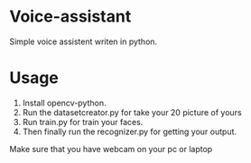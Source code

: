 # Voice-assistant
Simple voice assistent writen in python.
# Usage
1. Install opencv-python.
2. Run the datasetcreator.py for take your 20 picture of yours
3. Run train.py for train your faces.
4. Then finally run the recognizer.py for getting your output.

Make sure that you have webcam on your pc or laptop
